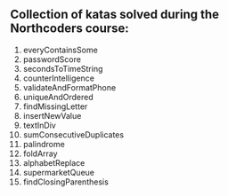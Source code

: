 ## Collection of katas solved during the Northcoders course:

1. everyContainsSome
2. passwordScore
3. secondsToTimeString
4. counterIntelligence
5. validateAndFormatPhone
6. uniqueAndOrdered
7. findMissingLetter
8. insertNewValue
9. textInDiv
10. sumConsecutiveDuplicates
11. palindrome
12. foldArray
13. alphabetReplace
14. supermarketQueue
15. findClosingParenthesis
